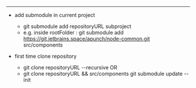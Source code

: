 ------------------------------------------------------------
* add submodule in current project
    - git submodule add repositoryURL subproject
    - e.g. inside rootFolder :  git submodule add https://git.jetbrains.space/apunch/node-common.git src/components 
    
* first time clone repository
    - git clone repositoryURL --recursive OR
    - git clone repositoryURL && src/components git submodule update --init

